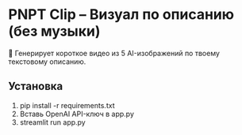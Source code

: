 # PNPT Clip – Визуал по описанию (без музыки)

🧠 Генерирует короткое видео из 5 AI-изображений по твоему текстовому описанию.

## Установка
1. pip install -r requirements.txt
2. Вставь OpenAI API-ключ в app.py
3. streamlit run app.py